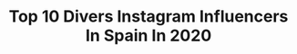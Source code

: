 ---
title: Top 10 Divers Instagram Influencers In Spain In 2020
description: >-
  Find top divers Instagram influencers in Spain in 2020. Most popular hashtags: #bodypositive #curvemodel #diversity.
platform: Instagram
hits: 202
text_top: See the best Instagram accounts on inBeat.
text_bottom: Our platform has 202 Instagram influencers like this in Spain for you to contact.
profiles:
  - username: "monica.g.mmexpression"
    fullname: >-
      Mónica Gu 🌻
    bio: >-
      Málaga Modelo #curvymodelsmonica 👠👠 Agencia @mmexpression 🎬Sevilla. 📩Colaboraciones. 🌻Inclusión, diversidad, visibilidad🌻
    location: "Spain"
    followers: 2813
    engagement: 1522
    commentsToLikes: 0.148606
    id: ckaos814iqir20i780wiroqbz
    verified: false
    hashtags: "#curvearesexy, #diversity, #silvermodel, #curvywoman"
  - username: "biancasusanaberry"
    fullname: >-
      SUSANA BIANCA
    bio: >-
      Curve Model.EveryBODYisBEAUTIFUL.🖤 Body positive. Diversity🤍. 🌍Mother agency: Miah 🇪🇸Miah managment/Mad Models/MasQmoda 🇳🇿Viviens Models 🇩🇪Curve
    location: "Spain"
    followers: 30317
    engagement: 475
    commentsToLikes: 0.016915
    id: ckap65fh2eh180i78nyl0wdfj
    verified: false
    hashtags: "#diversity, #beauty, #bodypositive, #curves"
  - username: "la_diversion_de_martina"
    fullname: >-
      Martina D’ Antiochia
    bio: >-
      Escritora y Youtuber. TIKTOK:3,6M YOUTUBE: 4M / Autora de: “La diversión de Martina” info@ladiversiondemartina.com #padrenohaymasqueuno
    location: "Spain"
    followers: 1006591
    engagement: 438
    commentsToLikes: 0.024206
    id: ck5pvqgzdj5c60i11lo8gocjy
    verified: true
    hashtags: "#enfrentadasotravez, #nosoyigual, #padrenohaymasqueuno2, #cambiodeinstituto"
  - username: "unpocodenash"
    fullname: >-
      Nash Wigutov
    bio: >-
      C O C I N E R A 🙅🏽 Domingos de BRUNCH 👇🏼 Veggie 🥦 + 🐟 Mother of cats 🐱 Open water scuba diver 🐋 unpocodenash@gmail.com 💌
    location: "Spain"
    followers: 46619
    engagement: 1023
    commentsToLikes: 0.018910
    id: ckaoy09ivfih00i780t1lw9ws
    verified: false
    hashtags: "#lifestyle, #organic, #instagood, #healthyliving"
  - username: "andrea.keynox"
    fullname: >-
      A N D R E A
    bio: >-
      Quiero ser artista, no musa. Fotografía EASD🖤 ♀️ Embajadora de @diversualshop 💦🔥🍑 #andreakeynox 🥀
    location: "Spain"
    followers: 6471
    engagement: 1076
    commentsToLikes: 0.010878
    id: ck5cchbcdhcz80i11u26rx0fs
    verified: false
    hashtags: "#portrait, #nude, #quarentinemood, #cuarentena"
  - username: "cristinarumi"
    fullname: >-
      Cristina Arumí🐬
    bio: >-
      Oceanographer, marine scientist, divemaster, scientific diver, nature nerd, dolphin & shark fanatic. Canary Islands 🌴
    location: "Spain"
    followers: 7903
    engagement: 459
    commentsToLikes: 0.043316
    id: ck0twqi3igfi20i19j8mb08xl
    verified: false
    hashtags: "#diving, #nature, #underwaterphotography, #conservation"
  - username: "plaza4ever"
    fullname: >-
      Toni gomez
    bio: >-
      España 🇪🇸 @diversur @dwindledistribution @almostskateboards @etniesskateboarding
    location: "Spain"
    followers: 2697
    engagement: 1400
    commentsToLikes: 0.083720
    id: ck6tluhei6nso0j71uf05hnx4
    verified: false
    hashtags: "#skateboardingisfun, #skateforfun, #skateboards, #skateboard"
  - username: "luciilanee"
    fullname: >-
      Lucía Elena | Panama
    bio: >-
      🪐 #Architect #Diver #Jumper 🦈 Marine heart 🌺 Ambassador @almedaswimwear Sigue mi emprendimiento de ecoturismo! Y Vámonos de viaje💥🥾🌎 @ecoatipanama
    location: "Spain"
    followers: 6033
    engagement: 601
    commentsToLikes: 0.054284
    id: ck55ozaj19ge70i11ialopbx3
    verified: false
    hashtags: "#ecoatipanama, #sivisitasnoensucies, #visitpanama, #earthpix"
  - username: "analisis_dxtivo"
    fullname: >-
      Análisis Dxtivo🏅
    bio: >-
      Esta cuenta llevará a cabo diversos ejercicios y análisis deportivos de fútbol y otros deportes. 🙋🏽‍♂️⚽️ @eroslamberto 📩 lambertoeros@gmail.com
    location: "Spain"
    followers: 37356
    engagement: 560
    commentsToLikes: 0.007430
    id: ck9harbnmds5n0j788uk0q4kc
    verified: false
    hashtags: "#futsalfeminino, #futsalteam, #footballers, #futebolarte"
  - username: "adrianrodd"
    fullname: >-
      Adrian Rodd
    bio: >-
      Film & creative director from Lanzarote based in Madrid. Inspired by diverse cultures, mostly amongst music, surf and urban culture @studio.bruma
    location: "Spain"
    followers: 9648
    engagement: 585
    commentsToLikes: 0.031294
    id: ck0w397b5s7vq0i199twh4zow
    verified: false
    hashtags: "#supercourt, #changeisateamsport"
---